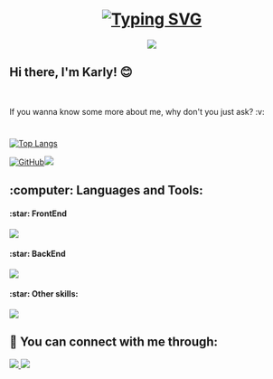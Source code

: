 <h1 align="center">
<a href="https://git.io/typing-svg"><img src="https://readme-typing-svg.demolab.com?font=Victor+Mono+Italic&duration=3000&pause=200&color=FF0090&center=true&vCenter=true&multiline=true&width=440&height=70&lines=%22It+doesn't+matter+which+way+you+go%2C;+if+only+you+walk+long+enough.%22" alt="Typing SVG" /></a>
</h1>

<p align="center"><img src="https://i.pinimg.com/originals/61/97/4d/61974dcd0888033e4360769fff5d1a78.gif" /></p>

 ## Hi there, I'm Karly! :blush:</strong> 
<br /> 
<p>If you wanna know some more about me, why don't you just ask? :v:</p>

#

[![Top Langs](https://github-readme-stats.vercel.app/api/top-langs/?username=KarlyMakowski&layout=compact)](https://github.com/anuraghazra/github-readme-stats)

[![GitHub](https://img.shields.io/badge/--181717?logo=github&logoColor=ff69b4)](https://github.com/)![](https://komarev.com/ghpvc/?username=KarlyMakowski&color=ff69b4&style=flat-square)

<h2 align="left" >:computer: Languages and Tools:</h2>
<h4 align="left" >:star: FrontEnd </h4>
<p align="left">
  <a href="https://skillicons.dev">
    <img src="https://skillicons.dev/icons?i=vue,react,ts,js,tailwind,bootstrap" />
  </a>
</p>

<h4 align="left" >:star: BackEnd </h4>
<p align="left">
  <a href="https://skillicons.dev">
    <img src="https://skillicons.dev/icons?i=python,flask" />
  </a>
</p>

<h4 align="left" >:star: Other skills: </h4>
<p align="left">
  <a href="https://skillicons.dev">
    <img src="https://skillicons.dev/icons?i=git,vscode" />
  </a>
</p>


<h2 align="left">💬 You can connect with me through:</h2>
<div>
<p align="left">
  <a href="https://www.linkedin.com/in/karlamakowski/">
    <img src="https://skillicons.dev/icons?i=linkedin" />
  </a>
   <a href="https://discord.com/channels/Karly#3817">
    <img src="https://skillicons.dev/icons?i=discord" />
  </a>
</p>




